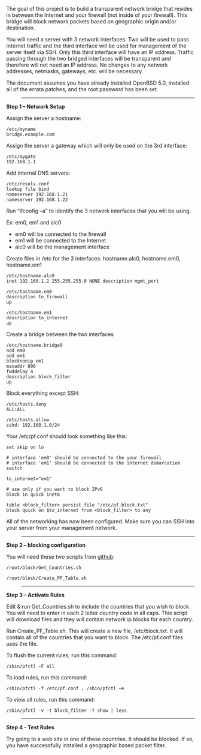 The goal of this project is to build a transparent network bridge that resides in between the Internet and your firewall (not inside of your firewall). This bridge will block network packets based on geographic origin and/or destination.
 
You will need a server with 3 network interfaces. Two will be used to pass Internet traffic and the third interface will be used for management of the server itself via SSH. Only this third interface will have an IP address. Traffic passing through the two bridged interfaces will be transparent and therefore will not need an IP address. No changes to any network addresses, netmasks, gateways, etc. will be necessary.
 
The document assumes you have already installed OpenBSD 5.0, installed all of the errata patches, and the root password has been set.

> ______________________________________________

**Step 1 – Network Setup**

Assign the server a hostname:

    /etc/myname
    bridge.example.com

Assign the server a gateway which will only be used on the 3rd interface:

    /etc/mygate
    192.168.1.1

Add internal DNS servers:

    /etc/resolv.conf
    lookup file bind
    nameserver 192.168.1.21
    nameserver 192.168.1.22

Run “ifconfig –a” to identify the 3 network interfaces that you will be using. 

Ex: em0, em1 and alc0

* em0 will be connected to the firewall
* em1 will be connected to the Internet
* alc0 will be the management interface

Create files in /etc for the 3 interfaces: hostname.alc0, hostname.em0, hostname.em1

	/etc/hostname.alc0
	inet 192.168.1.2 255.255.255.0 NONE description mgmt_port

	/etc/hostname.em0
	description to_firewall
	up

	/etc/hostname.em1
	description to_internet
	up

Create a bridge between the two interfaces

	/etc/hostname.bridge0
	add em0
	add em1
	blocknonip em1
	maxaddr 800
	fwddelay 4
	description block_filter
	up

Block everything except SSH:

	/etc/hosts.deny
	ALL:ALL
	 
	/etc/hosts.allow
	sshd: 192.168.1.0/24
 
Your /etc/pf.conf should look something like this:

	set skip on lo
 
	# interface 'em0' should be connected to the your firewall
	# interface 'em1' should be connected to the internet demarcation switch
	 
	to_internet="em1"
	 
	# use only if you want to block IPv6
	block in quick inet6
	 
	table <block_filter> persist file "/etc/pf.block.txt"
	block quick on $to_internet from <block_filter> to any

All of the networking has now been configured. Make sure you can SSH into your server from your management network.

> ______________________________________________
 
**Step 2 – blocking configuration**

You will need these two scripts from [github](https://github.com/jftuga/Networking/tree/master/OpenBSD_Geographic_Based_Packet_Filter):

	/root/block/Get_Countries.sh 
 
	/root/block/Create_PF_Table.sh 


> ______________________________________________

**Step 3 – Activate Rules**

Edit & run Get_Countries.sh to include the countries that you wish to block. You will need to enter in each 2 letter country code in all caps. This script will download files and they will contain network ip blocks for each country.
 
Run Create_PF_Table.sh. This will create a new file, /etc/block.txt. It will contain all of the countries that you want to block. The /etc/pf.conf files uses the file.
 
To flush the current rules, run this command:

	/sbin/pfctl -F all
 
To load rules, run this command:

	/sbin/pfctl -f /etc/pf.conf ; /sbin/pfctl –e
 
To view all rules, run this command:

	/sbin/pfctl -v -t block_filter -T show | less

> ______________________________________________
 
**Step 4 - Test Rules**

Try going to a web site in one of these countries. It should be blocked. If so, you have successfully installed a geographic based packet filter.

